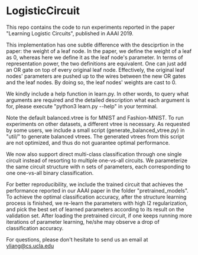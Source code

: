 # LogisticCircuit

This repo contains the code to run experiments reported in the paper "Learning Logistic Circuits", published in AAAI 2019.

This implementation has one subtle difference with the desciprtion in the paper: the weight of a leaf node. In the paper, we define the weight of a leaf as 0, whereas here we define it as the leaf node's parameter. In terms of representation power, the two definitions are equivalent. One can just add an OR gate on top of every original leaf node. Effectively, the original leaf nodes' parameters are pushed up to the wires between the new OR gates and the leaf nodes. By doing so, the leaf nodes' weights are cast to 0.

We kindly include a help function in learn.py. In other words, to query what arguments are required and the detailed description what each argument is for, please execute "python3 learn.py --help" in your terminal.

Note the default balanced.vtree is for MNIST and Fashion-MNIST. To run experiments on other datasets, a different vtree is necessary. As requested by some users, we include a small script (generate_balanced_vtree.py) in "util/" to generate balanced vtrees. The generated vtrees from this script are not optimized, and thus do not guarantee optimal performance.

We now also support direct multi-class classification through one single circuit instead of resorting to multiple one-vs-all circuits. We parameterize the same circuit structure with n sets of parameters, each corresponding to one one-vs-all binary classification.

For better reproducibility, we include the trained circuit that achieves the performance reported in our AAAI paper in the folder "pretrained_models". To achieve the optimal classification accuracy, after the structure learning process is finished, we re-learn the parameters with high l2 regularization, and pick the best set of learned parameters according to its result on the validation set. After loading the pretrained circuit, if one keeps running more iterations of parameter learning, he/she may observe a drop of classification accuracy.

For questions, please don't hesitate to send us an email at yliang@cs.ucla.edu

